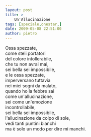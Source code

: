 ```yaml
---
layout: post
title: >
    Un'Allucinazione
tags: [speciale,onestar,]
date: 2009-05-08 22:51:00
author: pietro
---
```

Ossa spezzate,<br/>come steli portatori<br/>del colore intollerabile,<br/>che tu non avrai mai,<br/>sei bella sei impossibile,<br/>e le ossa spezzate,<br/>imperversano tuttavia<br/>nei miei sogni da malato,<br/>quando ho la febbre sai<br/>come un'allucinazione,<br/>sei come un'emozione<br/>incontrollabile,<br/>sei bella sei impossibile,<br/>l'allucinazione da colpo di sole,<br/>vedi tanti puntini bianchi<br/>ma è solo un modo per dire mi manchi.

